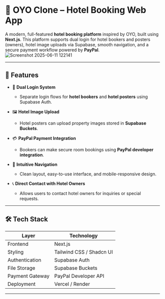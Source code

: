 # 🏨 OYO Clone – Hotel Booking Web App

A modern, full-featured **hotel booking platform** inspired by OYO, built using **Next.js**. This platform supports dual login for hotel bookers and posters (owners), hotel image uploads via Supabase, smooth navigation, and a secure payment workflow powered by **PayPal**.
![Screenshot 2025-06-11 122141](https://github.com/user-attachments/assets/2b50399c-edd2-433e-969d-cb3f73125c08)

---

## 🚀 Features

- 🔐 **Dual Login System**
  - Separate login flows for **hotel bookers** and **hotel posters** using Supabase Auth.

- 🖼️ **Hotel Image Upload**
  - Hotel posters can upload property images stored in **Supabase Buckets**.

- 💳 **PayPal Payment Integration**
  - Bookers can make secure room bookings using **PayPal developer integration**.

- 🧭 **Intuitive Navigation**
  - Clean layout, easy-to-use interface, and mobile-responsive design.

- 📞 **Direct Contact with Hotel Owners**
  - Allows users to contact hotel owners for inquiries or special requests.

---

## 🛠️ Tech Stack

| Layer        | Technology           |
|--------------|----------------------|
| Frontend     | Next.js              |
| Styling      | Tailwind CSS / Shadcn UI |
| Authentication | Supabase Auth    |
| File Storage | Supabase Buckets     |
| Payment Gateway | PayPal Developer API |
| Deployment   | Vercel / Render      |




---

